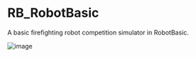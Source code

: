 # RB_RobotBasic
A basic firefighting robot competition simulator in RobotBasic.

![image](https://user-images.githubusercontent.com/6955806/206490171-749826a8-2992-4b0b-8356-a4f8054c1176.png)
